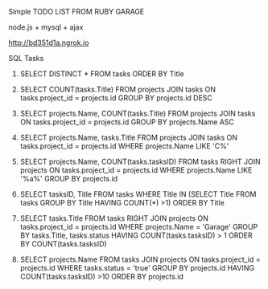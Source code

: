 Simple TODO LIST
FROM RUBY GARAGE

node.js + mysql + ajax

http://bd351d1a.ngrok.io

SQL Tasks

1. SELECT DISTINCT * FROM tasks ORDER BY Title

2. SELECT  COUNT(tasks.Title) 
FROM projects JOIN tasks ON tasks.project_id = projects.id 
GROUP BY projects.id DESC

3. SELECT projects.Name, COUNT(tasks.Title) 
FROM projects JOIN tasks ON tasks.project_id = projects.id 
GROUP BY projects.Name ASC

4. SELECT projects.Name, tasks.Title 
FROM projects JOIN tasks ON tasks.project_id = projects.id 
WHERE projects.Name LIKE 'С%'

5. SELECT projects.Name, COUNT(tasks.tasksID) 
FROM tasks RIGHT JOIN projects ON tasks.project_id = projects.id 
WHERE projects.Name LIKE '%а%' GROUP BY projects.id

6. SELECT tasksID, Title 
FROM tasks WHERE Title IN (SELECT Title FROM tasks GROUP BY Title HAVING COUNT(*) >1) ORDER BY Title

7. SELECT tasks.Title 
FROM tasks RIGHT JOIN projects ON tasks.project_id = projects.id 
WHERE projects.Name = 'Garage' GROUP BY tasks.Title, tasks.status HAVING COUNT(tasks.tasksID) > 1 
ORDER BY COUNT(tasks.tasksID)

8. SELECT projects.Name
FROM tasks JOIN projects
ON tasks.project_id = projects.id
WHERE tasks.status = 'true'
GROUP BY projects.id HAVING COUNT(tasks.tasksID) >10
ORDER BY projects.id
